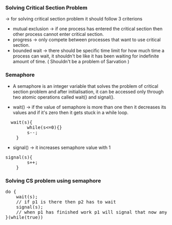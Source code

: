 <h3> Solving Critical Section Problem </h3>

-> for solving critical section problem it should follow 3 criterions
- mutual exclusion -> if one process has entered the critical section then other process cannot enter critical section.
- progress -> only compete between processes that want to use critical section.
- bounded wait -> there should be specific time limit for how much time a process can wait, it shouldn't be like it has been waiting for indefinite amount of time. ( Shouldn't be a problem of Sarvation )

<h3> Semaphore </h3>

- A semaphore is an integer variable that solves the problem of critical section problem and after initialisation, it can be accessed only through two atomic operations called wait() and signal().

- wait() -> if the value of semaphore is more than one then it decreases its values and if it's zero then it gets stuck in a while loop.

<pre>
  wait(s){
        while(s<=0){}
        s--;
    }
</pre>

- signal() -> it increases semaphore value with 1

<pre>
signal(s){
        s++;
    }
</pre>

<h3> Solving CS problem using semaphore </h3>

<pre>
do {
    wait(s);
    // if p1 is there then p2 has to wait
    signal(s);
    // when p1 has finished work p1 will signal that now any process can enter critical section
}(while(true))
</pre>

